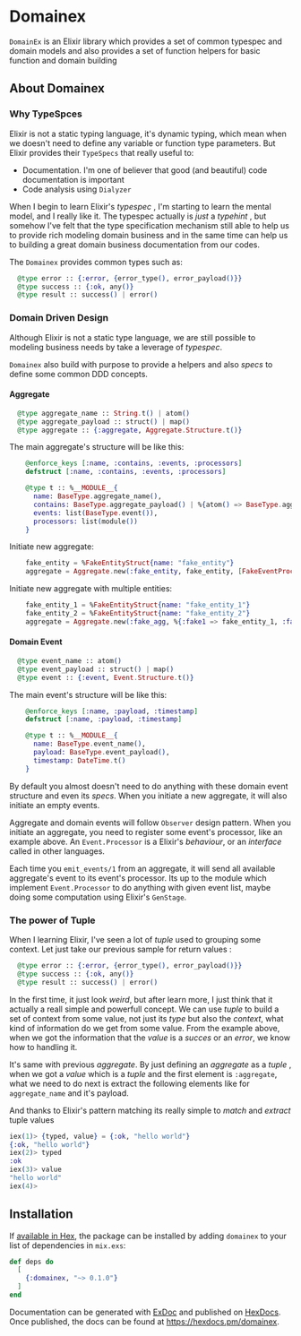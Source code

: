 # Domainex

`DomainEx` is an Elixir library which provides a set of common typespec and domain models and also provides
a set of function helpers for basic function and domain building  

## About Domainex

### Why TypeSpces

Elixir is not a static typing language, it's dynamic typing, which mean when we doesn't need to define any variable
or function type parameters. But Elixir provides their `TypeSpecs` that really useful to: 

- Documentation. I'm one of believer that good (and beautiful) code documentation is important
- Code analysis using `Dialyzer`

When I begin to learn Elixir's *typespec* , I'm starting to learn the mental model, and I really like it. The typespec
actually is *just* a *typehint* , but somehow I've felt that the type specification mechanism still able to help us to provide rich modeling domain business and in the same time can help us to building a great domain business documentation
from our codes.

The `Domainex` provides common types such as: 

```elixir
  @type error :: {:error, {error_type(), error_payload()}}
  @type success :: {:ok, any()}
  @type result :: success() | error()
```

### Domain Driven Design

Although Elixir is not a static type language, we are still possible to modeling business needs by take a leverage of *typespec*.

`Domainex` also build with purpose to provide a helpers and also *specs* to define some common DDD concepts.

#### Aggregate

```elixir
  @type aggregate_name :: String.t() | atom()
  @type aggregate_payload :: struct() | map()
  @type aggregate :: {:aggregate, Aggregate.Structure.t()}
```

The main aggregate's structure will be like this: 

```elixir
    @enforce_keys [:name, :contains, :events, :processors]
    defstruct [:name, :contains, :events, :processors]

    @type t :: %__MODULE__{
      name: BaseType.aggregate_name(),
      contains: BaseType.aggregate_payload() | %{atom() => BaseType.aggregate_payload()},
      events: list(BaseType.event()),
      processors: list(module())
    }
```

Initiate new aggregate: 

```elixir
    fake_entity = %FakeEntityStruct{name: "fake_entity"}
    aggregate = Aggregate.new(:fake_entity, fake_entity, [FakeEventProcessor])
```

Initiate new aggregate with multiple entities:

```elixir
    fake_entity_1 = %FakeEntityStruct{name: "fake_entity_1"}
    fake_entity_2 = %FakeEntityStruct{name: "fake_entity_2"}
    aggregate = Aggregate.new(:fake_agg, %{:fake1 => fake_entity_1, :fake2 => fake_entity_2}, [FakeEventProcessor])
```

#### Domain Event

```elixir
  @type event_name :: atom()
  @type event_payload :: struct() | map()
  @type event :: {:event, Event.Structure.t()}
```

The main event's structure will be like this: 

```elixir
    @enforce_keys [:name, :payload, :timestamp]
    defstruct [:name, :payload, :timestamp]

    @type t :: %__MODULE__{
      name: BaseType.event_name(),
      payload: BaseType.event_payload(),
      timestamp: DateTime.t()
    }
```

By default you almost doesn't need to do anything with these domain event structure and even its *specs*. When you
initiate a new aggregate, it will also initiate an empty events.

Aggregate and domain events will follow `Observer` design pattern. When you initiate an aggregate, you need to register
some event's processor, like an example above.  An `Event.Processor` is a Elixir's *behaviour*, or an *interface* called in other languages.

Each time you `emit_events/1` from an aggregate, it will send all available aggregate's event to its event's processor. Its up to the module which implement `Event.Processor` to do anything with given event list, maybe doing some computation using Elixir's `GenStage`.  

### The power of Tuple

When I learning Elixir, I've seen a lot of *tuple* used to grouping some context. Let just take our previous sample for return values : 

```elixir
  @type error :: {:error, {error_type(), error_payload()}}
  @type success :: {:ok, any()}
  @type result :: success() | error()
```

In the first time, it just look *weird*, but after learn more, I just think that it actually a reall simple and powerfull concept. We can use *tuple* to build a set of context from some value, not just its *type* but also the *context*, what kind of information do we get from some value. From the example above, when we got the information that the *value* is a *succes* or an *error*, we know how to handling it.

It's same with previous *aggregate*. By just defining an *aggregate* as a *tuple* , when we got a *value* which is a *tuple* and the first element is `:aggregate`, what we need to do next is extract the following elements like for `aggregate_name` and it's payload.

And thanks to Elixir's pattern matching its really simple to *match* and *extract* tuple values

```elixir
iex(1)> {typed, value} = {:ok, "hello world"}
{:ok, "hello world"}
iex(2)> typed
:ok
iex(3)> value
"hello world"
iex(4)> 
```

## Installation

If [available in Hex](https://hex.pm/docs/publish), the package can be installed
by adding `domainex` to your list of dependencies in `mix.exs`:

```elixir
def deps do
  [
    {:domainex, "~> 0.1.0"}
  ]
end
```

Documentation can be generated with [ExDoc](https://github.com/elixir-lang/ex_doc)
and published on [HexDocs](https://hexdocs.pm). Once published, the docs can
be found at <https://hexdocs.pm/domainex>.

